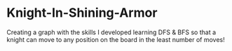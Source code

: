 # Knight-In-Shining-Armor

Creating a graph with the skills I developed learning DFS & BFS so that a knight can move to any position on the board in the least number of moves!